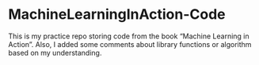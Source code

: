 # MachineLearningInAction-Code

This is my practice repo storing code from the book “Machine Learning in Action”.
Also, I added some comments about library functions or algorithm based on my understanding.
